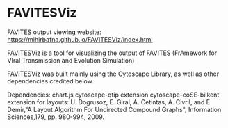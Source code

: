 # FAVITESViz
FAVITES output viewing website:
https://mihirbafna.github.io/FAVITESViz/index.html

FAVITESViz is a tool for visualizing the output of FAVITES
(FrAmework for VIral Transmission and Evolution Simulation)

FAVITESViz was built mainly using the Cytoscape Library, as well as other
dependencies credited below.

Dependencies:
chart.js
cytoscape-qtip extension
cytoscape-coSE-bilkent extension for layouts:
U. Dogrusoz, E. Giral, A. Cetintas, A. Civril, and E. Demir,"A Layout Algorithm For Undirected Compound Graphs", Information Sciences,179, pp. 980-994, 2009.
